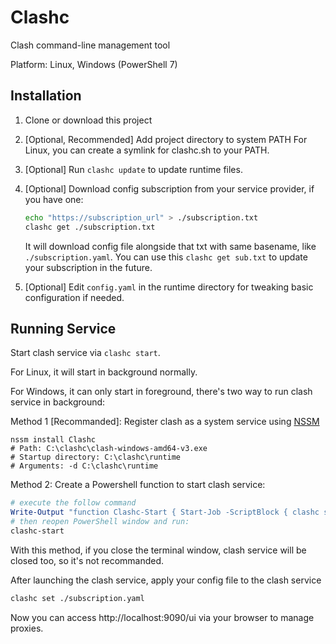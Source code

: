# Clashc

Clash command-line management tool

Platform: Linux, Windows (PowerShell 7)

## Installation

1. Clone or download this project

2. [Optional, Recommended] Add project directory to system PATH
For Linux, you can create a symlink for clashc.sh to your PATH.

3. [Optional] Run `clashc update` to update runtime files.

4. [Optional] Download config subscription from your service provider, if you have one:

    ```bash
    echo "https://subscription_url" > ./subscription.txt
    clashc get ./subscription.txt
    ```

    It will download config file alongside that txt with same basename, like `./subscription.yaml`.
    You can use this `clashc get sub.txt` to update your subscription in the future.

5. [Optional] Edit `config.yaml` in the runtime directory for tweaking basic configuration if needed.

## Running Service

Start clash service via `clashc start`.

For Linux, it will start in background normally.

For Windows, it can only start in foreground, there's two way to run clash service in background:

Method 1 [Recommanded]: Register clash as a system service using [NSSM](http://nssm.cc/)

```
nssm install Clashc
# Path: C:\clashc\clash-windows-amd64-v3.exe
# Startup directory: C:\clashc\runtime
# Arguments: -d C:\clashc\runtime
```

Method 2: Create a Powershell function to start clash service:

```powershell
# execute the follow command
Write-Output "function Clashc-Start { Start-Job -ScriptBlock { clashc start } }" >> $profile
# then reopen PowerShell window and run:
clashc-start
```

With this method, if you close the terminal window, clash service will be closed too, so it's not recommanded.

After launching the clash service, apply your config file to the clash service

```bash
clashc set ./subscription.yaml
```

Now you can access http://localhost:9090/ui via your browser to manage proxies.

